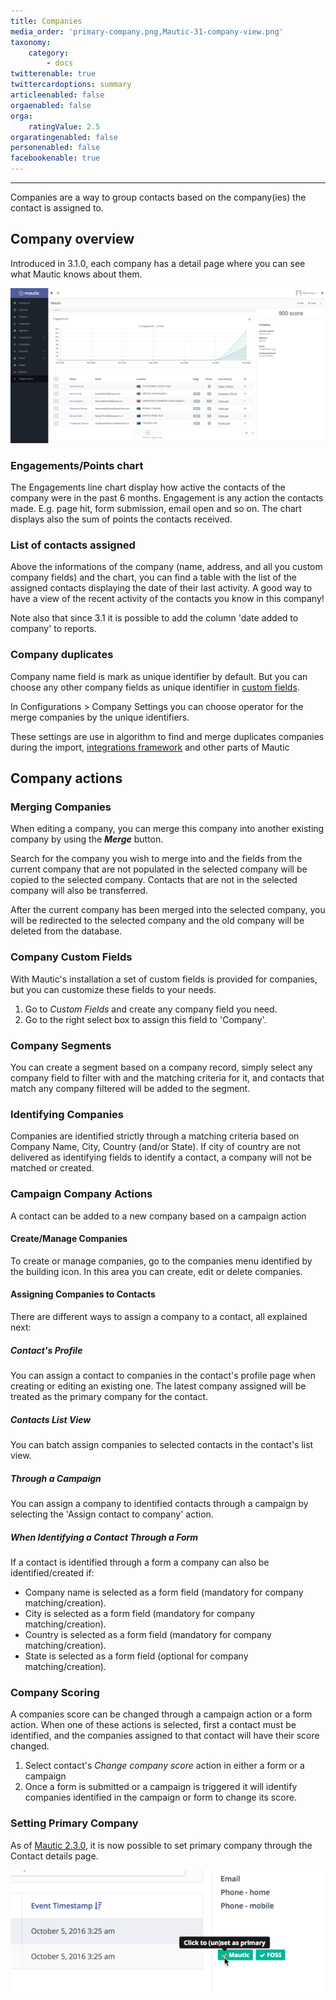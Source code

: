 ```yaml
---
title: Companies
media_order: 'primary-company.png,Mautic-31-company-view.png'
taxonomy:
    category:
        - docs
twitterenable: true
twittercardoptions: summary
articleenabled: false
orgaenabled: false
orga:
    ratingValue: 2.5
orgaratingenabled: false
personenabled: false
facebookenable: true
---
```


---

Companies are a way to group contacts based on the company(ies) the contact is assigned to.

## Company overview

Introduced in 3.1.0, each company has a detail page where you can see what Mautic knows about them.

![Mautic Company Overview Page](Mautic-31-company-view.png)

### Engagements/Points chart
The Engagements line chart display how active the contacts of the company were in the past 6 months. Engagement is any action the contacts made. E.g. page hit, form submission, email open and so on. The chart displays also the sum of points the contacts received.

### List of contacts assigned
Above the informations of the company (name, address, and all you custom company fields) and the chart, you can find a table with the list of the assigned contacts displaying the date of their last activity. A good way to have a view of the recent activity of the contacts you know in this company!

Note also that since 3.1 it is possible to add the column 'date added to company' to reports.

### Company duplicates

Company name field is mark as unique identifier by default. But you can choose any other company fields as unique identifier in [custom fields][custom fields]. 

In Configurations > Company Settings you can choose operator for the merge companies by the unique identifiers.

These settings are use in algorithm to find and merge duplicates companies during the import, [integrations framework][integration-framework] and other parts of Mautic


## Company actions

### Merging Companies

When editing a company, you can merge this company into another existing company by using the **_Merge_** button.

Search for the company you wish to merge into and the fields from the current company that are not populated in the selected company will be copied to the selected company. Contacts that are not in the selected company will also be transferred.

After the current company has been merged into the selected company, you will be redirected to the selected company and the old company will be deleted from the database.

### Company Custom Fields

With Mautic's installation a set of custom fields is provided for companies, but you can customize these fields to your needs.

1. Go to _Custom Fields_ and create any company field you need.
1. Go to the right select box to assign this field to 'Company'.

### Company Segments

You can create a segment based on a company record, simply select any company field to filter with and the matching criteria for it, and contacts that match any company filtered will be added to the segment.

### Identifying Companies

Companies are identified strictly through a matching criteria based on Company Name, City, Country (and/or State). If city of country are not delivered as identifying fields to identify a contact, a company will not be matched or created.

### Campaign Company Actions

A contact can be added to a new company based on a campaign action

#### Create/Manage Companies

To create or manage companies, go to the companies menu identified by the building icon. In this area you can create, edit or delete companies.

#### Assigning Companies to Contacts

There are different ways to assign a company to a contact, all explained next:

##### Contact's Profile

You can assign a contact to companies in the contact's profile page when creating or editing an existing one. The latest company assigned will be treated as the primary company for the contact.

##### Contacts List View

You can batch assign companies to selected contacts in the contact's list view.

##### Through a Campaign

You can assign a company to identified contacts through a campaign by selecting the 'Assign contact to company' action.

##### When Identifying a Contact Through a Form

If a contact is identified through a form a company can also be identified/created if:

- Company name is selected as a form field (mandatory for company matching/creation).
- City is selected as a form field (mandatory for company matching/creation).
- Country is selected as a form field (mandatory for company matching/creation).
- State is selected as a form field (optional for company matching/creation).

### Company Scoring

A companies score can be changed through a campaign action or a form action. When one of these actions is selected, first a contact must be identified, and the companies assigned to that contact will have their score changed.

1. Select contact's _Change company score_ action in either a form or a campaign
1. Once a form is submitted or a campaign is triggered it will identify companies identified in the campaign or form to change its score.

### Setting Primary Company

As of [Mautic 2.3.0][release-2.3.0], it is now possible to set primary company through the Contact details page.

![primary company](primary-company.png)

<!-- Page Links -->

[release-2.3.0]: <https://github.com/mautic/mautic/releases/tag/2.3.0>
[custom fields]: </contacts/manage-custom-fields>
[integration-framework]: <https://developer.mautic.org/#integration-framework>